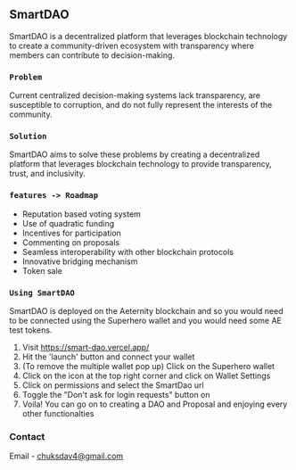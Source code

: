 ## SmartDAO

SmartDAO is a decentralized platform that leverages blockchain technology to create a community-driven ecosystem with transparency where members can contribute to decision-making.

### `Problem`

Current centralized decision-making systems lack transparency, are susceptible to corruption, and do not fully represent the interests of the community.

### `Solution`

SmartDAO aims to solve these problems by creating a decentralized platform that leverages blockchain technology to provide transparency, trust, and inclusivity.

### `features -> Roadmap`

* Reputation based voting system
* Use of quadratic funding
* Incentives for participation
* Commenting on proposals
* Seamless interoperability with other blockchain protocols
* Innovative bridging mechanism
* Token sale

### `Using SmartDAO`

SmartDAO is deployed on the Aeternity blockchain and so you would need to be connected using the Superhero wallet and you would need some AE test tokens. 

1. Visit https://smart-dao.vercel.app/
2. Hit the 'launch' button and connect your wallet
3. (To remove the multiple wallet pop up) Click on the Superhero wallet
4. Click on the icon at the top right corner and click on Wallet Settings
5. Click on permissions and select the SmartDao url
6. Toggle the "Don't ask for login requests" button on
7. Voila! You can go on to creating a DAO and Proposal and enjoying every other functionalties

### Contact

Email - chuksdav4@gmail.com
